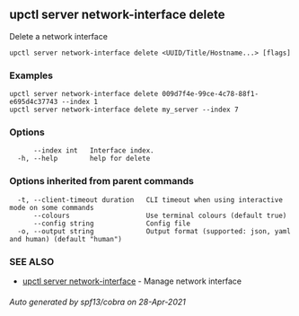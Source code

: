 ## upctl server network-interface delete

Delete a network interface

```
upctl server network-interface delete <UUID/Title/Hostname...> [flags]
```

### Examples

```
upctl server network-interface delete 009d7f4e-99ce-4c78-88f1-e695d4c37743 --index 1
upctl server network-interface delete my_server --index 7
```

### Options

```
      --index int   Interface index.
  -h, --help        help for delete
```

### Options inherited from parent commands

```
  -t, --client-timeout duration   CLI timeout when using interactive mode on some commands
      --colours                   Use terminal colours (default true)
      --config string             Config file
  -o, --output string             Output format (supported: json, yaml and human) (default "human")
```

### SEE ALSO

* [upctl server network-interface](upctl_server_network-interface.md)	 - Manage network interface

###### Auto generated by spf13/cobra on 28-Apr-2021
